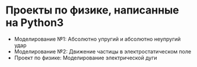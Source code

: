 # Проекты по физике, написанные на Python3
* Моделирование №1: Абсолютно упругий и абсолютно неупругий удар
* Моделирование №2: Движение частицы в электростатическом поле
* Проект по физике: Моделирование электрической дуги